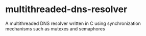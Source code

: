 # multithreaded-dns-resolver
A multithreaded DNS resolver written in C using synchronization mechanisms such as mutexes and semaphores
